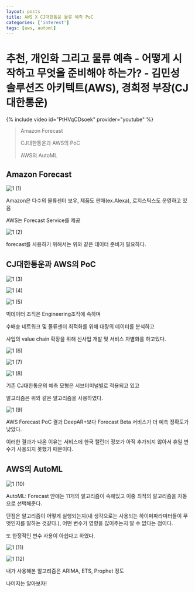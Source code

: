 ```yaml
---
layout: posts
title: AWS X CJ대한통운 물류 예측 PoC 
categories: ['interest']
tags: [aws, automl]
---
```


추천, 개인화 그리고 물류 예측 - 어떻게 시작하고 무엇을 준비해야 하는가? - 김민성 솔루션즈 아키텍트(AWS), 경희정 부장(CJ대한통운)
=======================================

{% include video id="PtHVqCDsoek" provider="youtube" %}

> Amazon Forecast
> 
> CJ대한통운과 AWS의 PoC
> 
> AWS의 AutoML

Amazon Forecast
----------------
![1 (1)](https://user-images.githubusercontent.com/86539195/135284174-fc970d4f-d48b-43b0-8be6-bde76337fcb9.png)

Amazon은 다수의 물류센터 보유, 제품도 판매(ex.Alexa), 로지스틱스도 운영하고 있음

AWS는 Forecast Service를 제공

![1 (2)](https://user-images.githubusercontent.com/86539195/135283294-1f3d4fe0-6fec-460b-b38e-9d88fa310fa9.png)

forecast를 사용하기 위해서는 위와 같은 데이터 준비가 필요하다.

CJ대한통운과 AWS의 PoC
----------------
![1 (3)](https://user-images.githubusercontent.com/86539195/135283298-1d4fd673-3f13-4dd4-818a-bf4086060500.png)

![1 (4)](https://user-images.githubusercontent.com/86539195/135283301-4d6b58ae-6870-41b6-92ce-9f2ac56abdd5.png)

![1 (5)](https://user-images.githubusercontent.com/86539195/135283303-3266c616-340a-41ad-a845-458bf9c9d664.png)

빅데이터 조직은 Engineering조직에 속하며

수배송 네트워크 및 물류센터 최적화를 위해 대량의 데이터를 분석하고

사업의 value chain 확장을 위해 신사업 개발 및 서비스 차별화를 하고있다.

![1 (6)](https://user-images.githubusercontent.com/86539195/135283306-15167df4-0e7b-42f2-a623-85b0fcf6c7e1.png)

![1 (7)](https://user-images.githubusercontent.com/86539195/135283310-d9f3e86b-a596-4854-870e-e57d55035faf.png)

![1 (8)](https://user-images.githubusercontent.com/86539195/135283312-2c823a67-cb52-4e50-9c0c-0b4fcc0c6cd8.png)

기존 CJ대한통운의 예측 모형은 서브터미널별로 적용되고 있고

알고리즘은 위와 같은 알고리즘을 사용하였다.

![1 (9)](https://user-images.githubusercontent.com/86539195/135283315-a39e7c7f-3af3-4284-b19d-ccf863e4ca3d.png)

AWS Forecast PoC 결과 DeepAR+보다 Forecast Beta 서비스가 더 예측 정확도가 낮았다.

이러한 결과가 나온 이유는 서비스에 한국 캘린더 정보가 아직 추가되지 않아서 휴일 변수가 사용되지 못했기 때문이다.

AWS의 AutoML
------------
![1 (10)](https://user-images.githubusercontent.com/86539195/135283317-6acb1a71-a895-4a4e-ae1d-6e47b4100bb2.png)

AutoML: Forecast 안에는 11개의 알고리즘이 속해있고 이중 최적의 알고리즘을 자동으로 선택해준다.

단점은 알고리즘이 어떻게 실행되는지(내 생각으로는 사용되는 하이퍼파라미터들이 무엇인지를 말하는 것같다.), 어떤 변수가 영향을 많이주는지 알 수 없다는 점이다.

또 한정적인 변수 사용이 아쉽다고 하였다.

![1 (11)](https://user-images.githubusercontent.com/86539195/135283321-2db24ab2-4acf-49dc-a010-5d97bda086d4.png)

![1 (12)](https://user-images.githubusercontent.com/86539195/135283326-d0e96698-0fd4-4273-b5e3-28645c3747c8.png)

내가 사용해본 알고리즘은 ARIMA, ETS, Prophet 정도

나머지는 알아보자!
